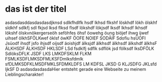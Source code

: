 # das ist der titel
asdasdasddasdasdasdjknsd sdlkfhdlfk hsdf lkhsd flkshf löskhdf lökh ölskhf sldkhf sdlkfj sdl fkjsd lksd flksd flsdf lökshdf lökjsdf lksdf lkhsdf lkhsdf lökshf ölskvnökergerseöh seföhfes öhsf öowehg öung biöjef ihwg ijwef uihsef ölkhSFÖLKwef öklsf öwKF ÖOFE NOIEF SODÄIF Sdofiu hsÜOFI Jsüodf ihsdf jsfo ihjsdf oijsdf äoishjdf älksjdf älkhsdf älkhsdf älkshdf älkhsF ÄLKHSDF ÄLKHSDF HKLSDF LSd fsdklfj sdflk sdflök jsd fölksdf lksDFÖLK SdlöksDFLK JSDF LKS LMKDFSKLM FLKM FSMLKSDFLMKSDFMLKSFDmlksfdmlk sfDLMKSDFKLMSDFMKLSFDMKLDFS LM KDFSL JKSD G KLJSDFG JKLsfd ljkSF D
asdasdasdasdaHier entsteht gerade eine Webseite zu meinem Lieblingscharakter!
